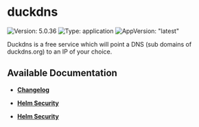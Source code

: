 # duckdns

![Version: 5.0.36](https://img.shields.io/badge/Version-5.0.36-informational?style=flat-square) ![Type: application](https://img.shields.io/badge/Type-application-informational?style=flat-square) ![AppVersion: "latest"](https://img.shields.io/badge/AppVersion-"latest"-informational?style=flat-square)

Duckdns is a free service which will point a DNS (sub domains of duckdns.org) to an IP of your choice.

## Available Documentation

- [**Changelog**](CHANGELOG)

- [**Helm Security**](container-security)

- [**Helm Security**](helm-security)

